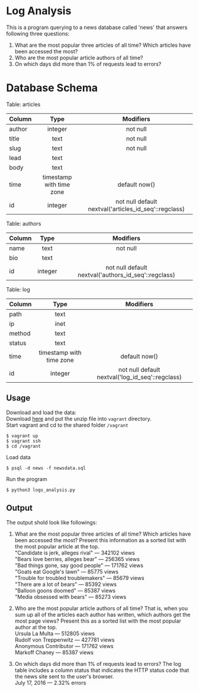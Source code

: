 # Log Analysis

This is a program querying to a news database called 'news' that answers following three questions:
1. What are the most popular three articles of all time? Which articles have been accessed the most?
2. Who are the most popular article authors of all time?
3. On which days did more than 1% of requests lead to errors?

# Database Schema
Table: articles

| Column        | Type                     | Modifiers                                             |
| ------------- |:------------------------:|:-----------------------------------------------------:|
| author        | integer                  | not null                                              |
| title         | text                     | not null                                              |
| slug          | text                     | not null                                              |
| lead          | text                     |                                                       |
| body          | text                     |                                                       |
| time          | timestamp with time zone | default now()                                         |
| id            | integer                  | not null default nextval('articles_id_seq'::regclass) |


Table: authors

| Column        | Type           | Modifiers  |
| ------------- |:-------------:| :-----:|
|name | text | not null |
|bio | text | |
|id | integer | not null default nextval('authors_id_seq'::regclass) |

Table: log

| Column        | Type           | Modifiers  |
| ------------- |:-------------:| :-----:|
| path | text  | |
| ip | inet | |
| method | text | |
| status | text | |
| time | timestamp with time zone | default now() |
| id | integer | not null default nextval('log_id_seq'::regclass) |

## Usage
Download and load the data:<br />
Download [here](https://d17h27t6h515a5.cloudfront.net/topher/2016/August/57b5f748_newsdata/newsdata.zip) and put the unzip file into `vagrant` directory.<br />
Start vagrant and cd to the shared folder `/vagrant`
```
$ vagrant up
$ vagrant ssh
$ cd /vagrant
```
Load data
```
$ psql -d news -f newsdata.sql
```
Run the program
```
$ python3 logs_analysis.py
```

## Output
The output shold look like followings:

1. What are the most popular three articles of all time? Which articles have been accessed the most? Present this information as a sorted list with the most popular article at the top.<br />
"Candidate is jerk, alleges rival" — 342102 views<br />
"Bears love berries, alleges bear" — 256365 views<br />
"Bad things gone, say good people" — 171762 views<br />
"Goats eat Google's lawn" — 85775 views<br />
"Trouble for troubled troublemakers" — 85679 views<br />
"There are a lot of bears" — 85392 views<br />
"Balloon goons doomed" — 85387 views<br />
"Media obsessed with bears" — 85273 views<br />

2. Who are the most popular article authors of all time? That is, when you sum up all of the articles each author has written, which authors get the most page views? Present this as a sorted list with the most popular author at the top.<br />
Ursula La Multa — 512805 views<br />
Rudolf von Treppenwitz — 427781 views<br />
Anonymous Contributor — 171762 views<br />
Markoff Chaney — 85387 views<br />

3. On which days did more than 1% of requests lead to errors? The log table includes a column status that indicates the HTTP status code that the news site sent to the user's browser.<br />
July 17, 2016 — 2.32% errors<br />


